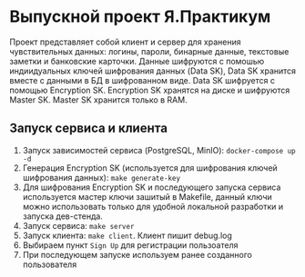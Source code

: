 # Выпускной проект Я.Практикум 

Проект представляет собой клиент и сервер для хранения чувствительных данных: логины, пароли, бинарные данные, текстовые заметки и банковские карточки. Данные шифруются с помошью индиидуальных ключей шифрования данных (Data SK), Data SK хранится вместе с данными в БД в шифрованном виде. Data SK шифруется с помощью Encryption SK. Encryption SK хранятся на диске и шифруются Master SK. Master SK  хранится только в RAM.    

## Запуск сервиса и клиента

1. Запуск зависимостей сервиса (PostgreSQL, MinIO): `docker-compose up -d`
2. Генерация Encryption SK (используется для шифрования ключей шифрования данных): `make generate-key`
3. Для шифрования Encryption SK и последующего запуска сервиса используется мастер ключи зашитый в Makefile, данный ключи можно использовать только для удобной локальной разработки и запуска дев-стенда.
4. Запуск сервиса: `make server`
5. Запуск клиента: `make client`. Клиент пишит debug.log 
6. Выбираем пункт `Sign Up` для регистрации пользоателя
7. При последующем запуске используем ранее созданного пользователя
